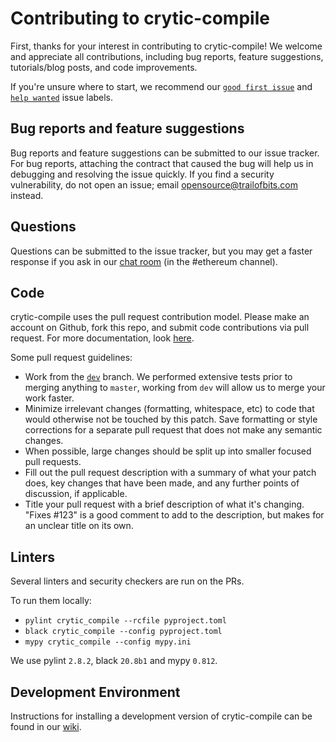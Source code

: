 # Contributing to crytic-compile
First, thanks for your interest in contributing to crytic-compile! We welcome and appreciate all contributions, including bug reports, feature suggestions, tutorials/blog posts, and code improvements.

If you're unsure where to start, we recommend our [`good first issue`](https://github.com/crytic/crytic-compile/issues?q=is%3Aissue+is%3Aopen+label%3A%22good+first+issue%22) and [`help wanted`](https://github.com/crytic/crytic-compile/issues?q=is%3Aissue+is%3Aopen+label%3A%22help+wanted%22) issue labels.

## Bug reports and feature suggestions
Bug reports and feature suggestions can be submitted to our issue tracker. For bug reports, attaching the contract that caused the bug will help us in debugging and resolving the issue quickly. If you find a security vulnerability, do not open an issue; email opensource@trailofbits.com instead.

## Questions
Questions can be submitted to the issue tracker, but you may get a faster response if you ask in our [chat room](https://empireslacking.herokuapp.com/) (in the #ethereum channel).

## Code
crytic-compile uses the pull request contribution model. Please make an account on Github, fork this repo, and submit code contributions via pull request. For more documentation, look [here](https://guides.github.com/activities/forking/).

Some pull request guidelines:

- Work from the [`dev`](https://github.com/crytic/crytic-compile/tree/dev) branch. We performed extensive tests prior to merging anything to `master`, working from `dev` will allow us to merge your work faster.
- Minimize irrelevant changes (formatting, whitespace, etc) to code that would otherwise not be touched by this patch. Save formatting or style corrections for a separate pull request that does not make any semantic changes.
- When possible, large changes should be split up into smaller focused pull requests.
- Fill out the pull request description with a summary of what your patch does, key changes that have been made, and any further points of discussion, if applicable.
- Title your pull request with a brief description of what it's changing. "Fixes #123" is a good comment to add to the description, but makes for an unclear title on its own.

## Linters

Several linters and security checkers are run on the PRs.

To run them locally:

- `pylint crytic_compile --rcfile pyproject.toml`
- `black crytic_compile --config pyproject.toml`
- `mypy crytic_compile --config mypy.ini`


We use pylint `2.8.2`, black `20.8b1` and mypy `0.812`.

## Development Environment
Instructions for installing a development version of crytic-compile can be found in our [wiki](https://github.com/crytic/crytic-compile/wiki/Developer-installation).
